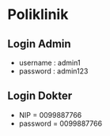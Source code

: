 # Poliklinik

## Login Admin

- username : admin1
- password : admin123

## Login Dokter

- NIP = 0099887766
- password = 0099887766
